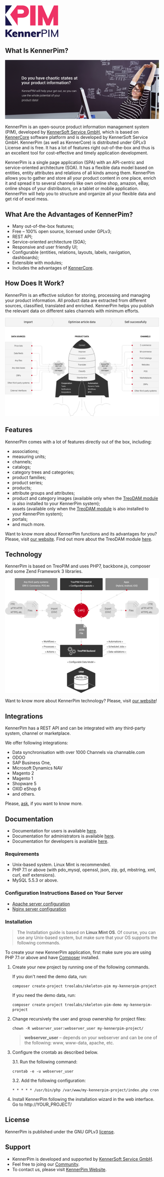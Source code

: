 ![kenner_pim_logo](docs/_assets/kenner_pim_logo.png)

## What Is KennerPim?

![anne](docs/_assets/kenner_pim_banner_employee_eng2.png)

KennerPim is an open-source product information management system (PIM), developed by [KennerSoft Service GmbH](https://kenersoft.de), which is based on [KennerCore](https://github.com/Kenner-Soft-Service-GmbH/kennercore) software platform and is developed by KennerSoft Service GmbH. KennerPim (as well as KennerCore) is distributed under GPLv3 License and is free. It has a lot of features right out-of-the-box and thus is an excellent tool for cost-effective and timely application development.

KennerPim is a single page application (SPA) with an API-centric and service-oriented architecture (SOA). It has a flexible data model based on entities, entity attributes and relations of all kinds among them. KennerPim allows you to gather and store all your product content in one place, enrich it and spread it to several channels like own online shop, amazon, eBay, online shops of your distributors, on a tablet or mobile application. KennerPim will help you to structure and organize all your flexible data and get rid of excel mess. 

## What Are the Advantages of KennerPim?

- Many out-of-the-box features;
- Free – 100% open source, licensed under GPLv3;
- REST API;
- Service-oriented architecture (SOA);
- Responsive and user friendly UI;
- Configurable (entities, relations, layouts, labels, navigation, dashboards);
- Extensible with modules;
- Includes the advantages of [KennerCore](https://github.com/Kenner-Soft-Service-GmbH/kennercore).

## How Does It Work?

KennerPim is an effective solution for storing, processing and managing your product information. All product data are extracted from different sources, classified, translated and enriched. KennerPim helps you publish the relevant data on different sales channels with minimum efforts. 

![unctions_banne](docs/_assets/kenner_pim_how_it_works_scheme_en.png)

## Features

KennerPim comes with a lot of features directly out of the box, including:

- associations;
- measuring units;
- channels;
- catalogs;
- category trees and categories;
- product families;
- product series;
- products;
- attribute groups and attributes;
- product and category images (available only when the [TreoDAM module](https://treodam.com) is also installed to your KennerPim system);
- assets (available only when the [TreoDAM module](https://treodam.com) is also installed to your KennerPim system);  
- portals;
- and much more.

Want to know more about KennerPim functions and its advantages for you? Please, visit [our website](https://kennerpim.de). Find out more about the TreoDAM module [here](https://treodam.com).

## Technology

KennerPim is based on TreoPIM and uses PHP7, backbone.js, composer and some Zend Framework 3 libraries.

![Technology_schem](docs/_assets/technologie_scheme_eng.png)

Want to know more about KennerPim technology? Please, visit [our website](http://kennerpim.de)!

## Integrations

KennerPim has a REST API and can be integrated with any third-party system, channel or marketplace. 

We offer following integrations:

- Data synchronisation with over 1000 Channels via channable.com
- ODOO
- SAP Business One,
- Microsoft Dynamics NAV
- Magento 2
- Magento 1
- Shopware 5
- OXID eShop 6
- and others.

Please, [ask](https://treopim.com/contact), if you want to know more.

## Documentation

- Documentation for users is available [here](docs/en/user-guide).
- Documentation for administrators is available [here](docs/en/administration/).
- Documentation for developers is available [here](docs/).

### Requirements

* Unix-based system. Linux Mint is recommended.
* PHP 7.1 or above (with pdo_mysql, openssl, json, zip, gd, mbstring, xml, curl, exif extensions).
* MySQL 5.5.3 or above.

### Configuration Instructions Based on Your Server

* [Apache server configuration](https://github.com/Kenner-Soft-Service-GmbH/kennerpim/blob/master/docs/en/administration/apache-server-configuration.md)
* [Nginx server configuration](https://github.com/Kenner-Soft-Service-GmbH/kennerpim/blob/master/docs/en/administration/nginx-server-configuration.md)

### Installation

> The Installation guide is based on **Linux Mint OS**. Of course, you can use any Unix-based system, but make sure that your OS supports the following commands.<br/>

To create your new KennerPim application, first make sure you are using PHP 7.1 or above and have [Composer](https://getcomposer.org/) installed.

1. Create your new project by running one of the following commands.

   If you don't need the demo data, run:
   ```
   composer create-project treolabs/skeleton-pim my-kennerpim-project
   ```
   If you need the demo data, run:
    ```
   composer create-project treolabs/skeleton-pim-demo my-kennerpim-project
   ```   

2. Change recursively the user and group ownership for project files: 
   ```
   chown -R webserver_user:webserver_user my-kennerpim-project/
   ```
   >**webserver_user** – depends on your webserver and can be one of the following: www, www-data, apache, etc.

3. Configure the crontab as described below.

   3.1. Run the following command:
      ```
      crontab -e -u webserver_user
      ```
   3.2. Add the following configuration:
      ```
      * * * * * /usr/bin/php /var/www/my-kennerpim-project/index.php cron
      ```      

4. Install KennerPim following the installation wizard in the web interface. Go to http://YOUR_PROJECT/
     
## License

KennerPim is published under the GNU GPLv3 [license](LICENSE.txt).

## Support

- KennerPim is developed and supported by [KennerSoft Service GmbH](https://kenersoft.de).
- Feel free to joing our [Community](https://kenersoft.de).
- To contact us, please visit [KennerPim Website](https://kennerpim.de).
